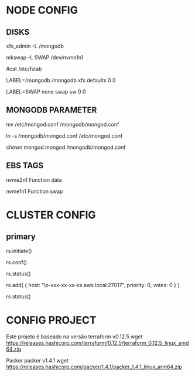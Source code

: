 # NODE CONFIG


## DISKS

  xfs_admin -L /mongodb <mongo disk>
  
  mkswap -L SWAP /dev/nvme1n1


  #cat /etc/fstab

  LABEL=/mongodb /mongodb    xfs     defaults        0   0

  LABEL=SWAP   none        swap    sw   0 0


## MONGODB PARAMETER

  mv /etc/mongod.conf /mongodb/mongod.conf

  ln -s /mongodb/mongod.conf /etc/mongod.conf

  chown mongod.mongod /mongodb/mongod.conf


## EBS TAGS

  nvme2n1 Function data

  nvme1n1 Function swap



# CLUSTER CONFIG

## primary

  rs.initiate()

  rs.conf()

  rs.status()

  rs.add( { host: "ip-xxx-xx-xx-xx.aws.local:27017", priority: 0, votes: 0 } )
  
  rs.status()


# CONFIG PROJECT

Este projeto é baseado na versão terraform v0.12.5
wget https://releases.hashicorp.com/terraform/0.12.5/terraform_0.12.5_linux_amd64.zip

Packer packer v1.4.1
wget https://releases.hashicorp.com/packer/1.4.1/packer_1.4.1_linux_arm64.zip